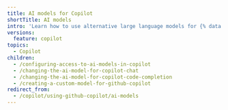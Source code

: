 ```yaml
---
title: AI models for Copilot
shortTitle: AI models
intro: 'Learn how to use alternative large language models for {% data variables.product.prodname_copilot %}.'
versions:
  feature: copilot
topics:
  - Copilot
children:
  - /configuring-access-to-ai-models-in-copilot
  - /changing-the-ai-model-for-copilot-chat
  - /changing-the-ai-model-for-copilot-code-completion
  - /creating-a-custom-model-for-github-copilot
redirect_from:
  - /copilot/using-github-copilot/ai-models
---
```

